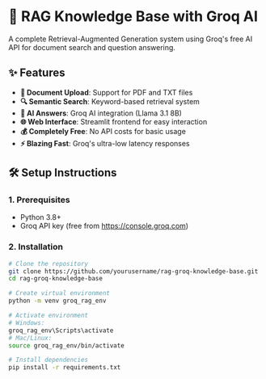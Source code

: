 # 🚀 RAG Knowledge Base with Groq AI

A complete Retrieval-Augmented Generation system using Groq's free AI API for document search and question answering.

## ✨ Features

- **📁 Document Upload**: Support for PDF and TXT files
- **🔍 Semantic Search**: Keyword-based retrieval system
- **🤖 AI Answers**: Groq AI integration (Llama 3.1 8B)
- **🌐 Web Interface**: Streamlit frontend for easy interaction
- **💰 Completely Free**: No API costs for basic usage
- **⚡ Blazing Fast**: Groq's ultra-low latency responses

## 🛠 Setup Instructions

### 1. Prerequisites
- Python 3.8+
- Groq API key (free from https://console.groq.com)

### 2. Installation

```bash
# Clone the repository
git clone https://github.com/yourusername/rag-groq-knowledge-base.git
cd rag-groq-knowledge-base

# Create virtual environment
python -m venv groq_rag_env

# Activate environment
# Windows:
groq_rag_env\Scripts\activate
# Mac/Linux:
source groq_rag_env/bin/activate

# Install dependencies
pip install -r requirements.txt
